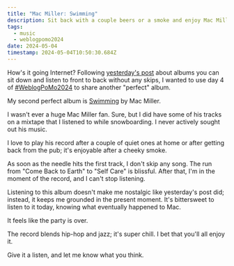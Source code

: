 ```yaml
---
title: "Mac Miller: Swimming"
description: Sit back with a couple beers or a smoke and enjoy Mac Miller's sup chill record Swimming with me.
tags:
  - music
  - weblogpomo2024
date: 2024-05-04
timestamp: 2024-05-04T10:50:30.684Z
---
```


How's it going Internet? Following [yesterday's post](/posts/everything-is-recorded-friday-forever/) about albums you can sit down and listen to front to back without any skips, I wanted to use day 4 of [#WeblogPoMo2024](/tags/weblogpomo2024/) to share another "perfect" album. 

My second perfect album is [Swimming](/recordshelf/#swimming) by Mac Miller.

I wasn't ever a huge Mac Miller fan. Sure, but I did have some of his tracks on a mixtape that I listened to while snowboarding. I never actively sought out his music. 

I love to play his record after a couple of quiet ones at home or after getting back from the pub; it's enjoyable after a cheeky smoke.

As soon as the needle hits the first track, I don't skip any song. The run from "Come Back to Earth" to "Self Care" is blissful. After that, I'm in the moment of the record, and I can't stop listening.

Listening to this album doesn't make me nostalgic like yesterday's post did; instead, it keeps me grounded in the present moment. It's bittersweet to listen to it today, knowing what eventually happened to Mac.

It feels like the party is over. 

The record blends hip-hop and jazz; it's super chill. I bet that you'll all enjoy it. 

Give it a listen, and let me know what you think.